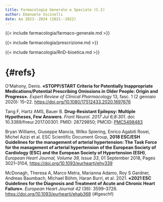 ```yaml
---
title: Farmacologia Generale e Speciale (C.I)
author: Emanuele Vicinelli
date: Aa 2023--2024 (2021--2022)
---
```


<!-- Intro per capire la roba vera -->
{{< include farmacologia/farmaco-generale.md >}}

<!-- La vera farmacologia -->
<!-- {{< include farmacologia/farmaco-speciale.md >}} -->

<!-- Principi di corretta prescrizione dei farmaci -->
{{< include farmacologia/prescrizione.md >}}

<!-- Ricerca e sviluppo di nuovi farmaci, principi di bioetica -->
{{< include farmacologia/RnD-bioetica.md >}}

# {#refs}
O’Mahony, Denis. **«STOPP/START Criteria for Potentially Inappropriate Medications/Potential Prescribing Omissions in Older People: Origin and Progress».** _Expert Review of Clinical Pharmacology_ 13, fasc. 1 (2 gennaio 2020): 15–22. <https://doi.org/10.1080/17512433.2020.1697676>

Tang F, Hartz AMS, Bauer B. **Drug-Resistant Epilepsy: Multiple Hypotheses, Few Answers**. _Front Neurol. 2017 Jul 6;8:301_. doi: 10.3389/fneur.2017.00301. PMID: 28729850; PMCID: [PMC5498483](https://www.ncbi.nlm.nih.gov/pmc/articles/PMC5498483/)

Bryan Williams, Giuseppe Mancia, Wilko Spiering, Enrico Agabiti Rosei, Michel Azizi et al. ESC Scientific Document Group, **2018 ESC/ESH Guidelines for the management of arterial hypertension: The Task Force for the management of arterial hypertension of the European Society of Cardiology (ESC) and the European Society of Hypertension (ESH)**, _European Heart Journal, Volume 39, Issue 33_, 01 September 2018, Pages 3021–3104, <https://doi.org/10.1093/eurheartj/ehy339>

McDonagh, Theresa A, Marco Metra, Marianna Adamo, Roy S Gardner, Andreas Baumbach, Michael Böhm, Haran Burri, et al. 2021. **«2021 ESC Guidelines for the Diagnosis and Treatment of Acute and Chronic Heart Failure»**. _European Heart Journal 42_ (36): 3599–3726. <https://doi.org/10.1093/eurheartj/ehab368> {#lgeschf}

